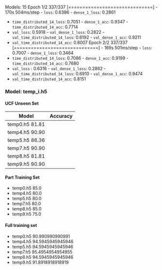 Models:
15
Epoch 1/2
337/337 [==============================] - 170s 504ms/step - `loss`: 0.6386 - `dense_1_loss`: 0.2861
- `time_distributed_14_loss`: 0.7051 - `dense_1_acc`: 0.9347 - `time_distributed_14_acc`: 0.7714
- `val_loss`: 0.5918 - `val_dense_1_loss`: 0.2822 - `val_time_distributed_14_loss`: 0.6192 - `val_dense_1_acc`: 0.9211
- `val_time_distributed_14_acc`: 0.8007
Epoch 2/2
337/337 [==============================] - 169s 501ms/step - `loss`: 0.7007 - `dense_1_loss`: 0.3464
- `time_distributed_14_loss`: 0.7086 - `dense_1_acc`: 0.9199 - `time_distributed_14_acc`: 0.7680
- `val_loss` : 0.6316 - `val_dense_1_loss`: 0.2862 - `val_time_distributed_14_loss`: 0.6910 - `val_dense_1_acc`: 0.9474
- `val_time_distributed_14_acc`: 0.8151



### Model: temp_i.h5
#### UCF Unseen Set
| Model | Accuracy |
| ----- | -------- |
| temp0.h5 81.81 |
| temp4.h5 90.90 |
| temp5.h5 86.36 |
| temp7.h5 90.90 |
| temp8.h5 81.81 |
| temp9.h5 90.90 |

#### Part Training Set
- temp0.h5 85.0
- temp4.h5 80.0
- temp5.h5 80.0
- temp7.h5 80.0
- temp8.h5 85.0
- temp9.h5 75.0

#### Full training set
- temp0.h5 90.990990990991
- temp4.h5 94.5945945945946
- temp5.h5 94.5945945945946
- temp7.h5 95.4954954954955
- temp8.h5 94.5945945945946
- temp9.h5 91.8918918918919
